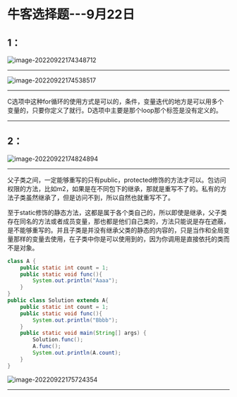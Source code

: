#  牛客选择题---9月22日

##  1：

![image-20220922174348712](C:\Users\14776\AppData\Roaming\Typora\typora-user-images\image-20220922174348712.png) 

***

![image-20220922174538517](C:\Users\14776\AppData\Roaming\Typora\typora-user-images\image-20220922174538517.png) 

***

C选项中这种for循环的使用方式是可以的，条件，变量迭代的地方是可以用多个变量的，只要你定义了就行。D选项中主要是那个loop那个标签是没有定义的。

***

##  2：

![image-20220922174824894](C:\Users\14776\AppData\Roaming\Typora\typora-user-images\image-20220922174824894.png) 

***

父子类之间，一定能够重写的只有public，protected修饰的方法才可以。包访问权限的方法，比如m2，如果是在不同包下的继承，那就是重写不了的。私有的方法子类虽然继承了，但是访问不到，所以自然也就重写不了。

至于static修饰的静态方法，这都是属于各个类自己的，所以即使是继承，父子类存在同名的方法或者成员变量，那也都是他们自己类的，方法只能说是存在遮蔽，是不能够重写的。并且子类是并没有继承父类的静态的内容的，只是当作和全局变量那样的变量去使用，在子类中你是可以使用到的，因为你调用是直接依托的类而不是对象。

```java
class A {
    public static int count = 1;
    public static void func(){
        System.out.println("Aaaa");
    }
}
public class Solution extends A{
    public static int count = 1;
    public static void func(){
        System.out.println("Bbbb");
    }
    public static void main(String[] args) {
        Solution.func();
        A.func();
        System.out.println(A.count);
    }
}
```

![image-20220922175724354](C:\Users\14776\AppData\Roaming\Typora\typora-user-images\image-20220922175724354.png) 

***

